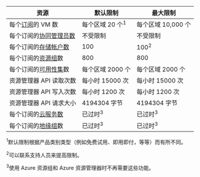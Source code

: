 资源|默认限制|最大限制
---|---|---
每个[订阅](/documentation/articles/billing-buy-sign-up-azure-subscription)的 VM 数|每个区域 20 个<sup>1</sup>|每个区域 10,000 个
每个订阅的[协同管理员数](/documentation/articles/billing-add-change-azure-subscription-administrator)|不受限制|不受限制
每个订阅的[存储帐户数](/documentation/articles/storage-create-storage-account)|100|100<sup>2</sup>
每个订阅的[资源组](/documentation/articles/resource-group-overview)数|800|800
每个订阅的[可用性集](/documentation/articles/virtual-machines-manage-availability/#configure-multiple-virtual-machines-in-an-availability-set-for-redundancy)数|每个区域 2000 个|每个区域 2000 个
资源管理器 API 读取次数|每小时 15000 次|每小时 15000 次
资源管理器 API 写入次数|每小时 1200 次|每小时 1200 次
资源管理器 API 请求大小|4194304 字节|4194304 字节
每个订阅的[云服务数](/documentation/articles/cloud-services-what-is)|已过时<sup>3</sup>|已过时<sup>3</sup>
每个订阅的[地缘组](/documentation/articles/virtual-networks-migrate-to-regional-vnet)数|已过时<sup>3</sup>|已过时<sup>3</sup>

<sup>1</sup>默认限制根据产品类别类型（例如免费试用、即用即付，等等）而有所不同。

<sup>2</sup>可以联系支持人员来提高限制。

<sup>3</sup>使用 Azure 资源组和 Azure 资源管理器时不再需要这些功能。

<!---HONumber=Mooncake_1207_2015-->